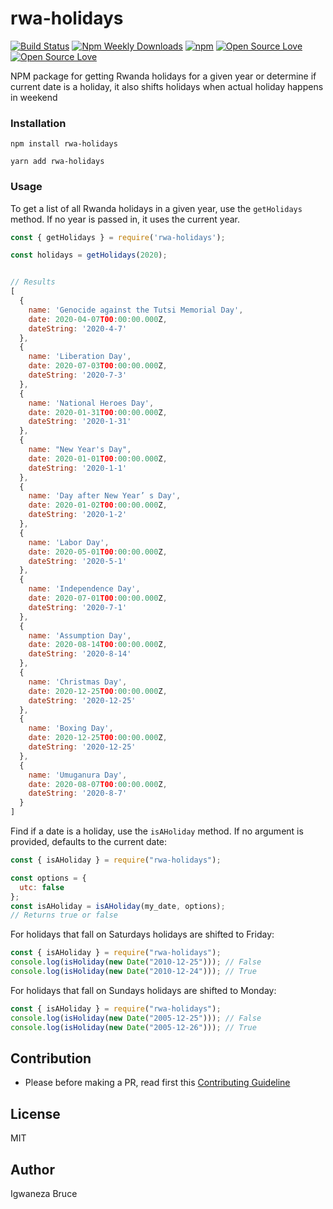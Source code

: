 # rwa-holidays

[![Build Status](https://travis-ci.org/knowbee/rwa-holidays.svg?branch=master)](https://travis-ci.org/knowbee/rwa-holidays)
[![Npm Weekly Downloads](https://badgen.net/npm/dw/rwa-holidays)](https://badgen.net/npm/dw/rwa-holidays)
[![npm](https://img.shields.io/npm/v/rwa-holidays.svg)](https://www.npmjs.com/package/rwa-holidays)
[![Open Source Love](https://badges.frapsoft.com/os/v1/open-source.svg?v=102)](https://github.com/ellerbrock/open-source-badge/)
[![Open Source Love](https://badges.frapsoft.com/os/mit/mit.svg?v=102)](https://github.com/ellerbrock/open-source-badge/)

NPM package for getting Rwanda holidays for a given year or determine if current date is a holiday, it also shifts holidays when actual holiday happens in weekend

### Installation

```
npm install rwa-holidays
```

```
yarn add rwa-holidays
```

### Usage

To get a list of all Rwanda holidays in a given year, use the `getHolidays` method. If no year is passed in, it uses the current year.

```javascript
const { getHolidays } = require('rwa-holidays');

const holidays = getHolidays(2020);


// Results
[
  {
    name: 'Genocide against the Tutsi Memorial Day',
    date: 2020-04-07T00:00:00.000Z,
    dateString: '2020-4-7'
  },
  {
    name: 'Liberation Day',
    date: 2020-07-03T00:00:00.000Z,
    dateString: '2020-7-3'
  },
  {
    name: 'National Heroes Day',
    date: 2020-01-31T00:00:00.000Z,
    dateString: '2020-1-31'
  },
  {
    name: "New Year's Day",
    date: 2020-01-01T00:00:00.000Z,
    dateString: '2020-1-1'
  },
  {
    name: 'Day after New Year’ s Day',
    date: 2020-01-02T00:00:00.000Z,
    dateString: '2020-1-2'
  },
  {
    name: 'Labor Day',
    date: 2020-05-01T00:00:00.000Z,
    dateString: '2020-5-1'
  },
  {
    name: 'Independence Day',
    date: 2020-07-01T00:00:00.000Z,
    dateString: '2020-7-1'
  },
  {
    name: 'Assumption Day',
    date: 2020-08-14T00:00:00.000Z,
    dateString: '2020-8-14'
  },
  {
    name: 'Christmas Day',
    date: 2020-12-25T00:00:00.000Z,
    dateString: '2020-12-25'
  },
  {
    name: 'Boxing Day',
    date: 2020-12-25T00:00:00.000Z,
    dateString: '2020-12-25'
  },
  {
    name: 'Umuganura Day',
    date: 2020-08-07T00:00:00.000Z,
    dateString: '2020-8-7'
  }
]
```

Find if a date is a holiday, use the `isAHoliday` method. If no argument is provided, defaults to the current date:

```javascript
const { isAHoliday } = require("rwa-holidays");

const options = {
  utc: false
};
const isAHoliday = isAHoliday(my_date, options);
// Returns true or false
```

For holidays that fall on Saturdays holidays are shifted to Friday:

```javascript
const { isAHoliday } = require("rwa-holidays");
console.log(isHoliday(new Date("2010-12-25"))); // False
console.log(isHoliday(new Date("2010-12-24"))); // True
```

For holidays that fall on Sundays holidays are shifted to Monday:

```javascript
const { isAHoliday } = require("rwa-holidays");
console.log(isHoliday(new Date("2005-12-25"))); // False
console.log(isHoliday(new Date("2005-12-26"))); // True
```

## Contribution

- Please before making a PR, read first this [Contributing Guideline](./CONTRIBUTING.md)

## License

MIT

## Author

Igwaneza Bruce
